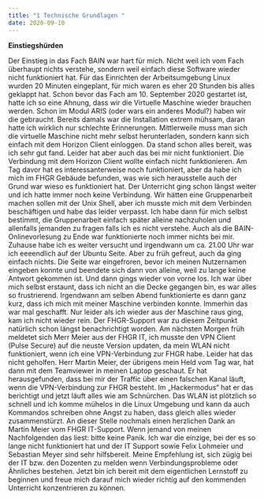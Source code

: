 ```yaml
---
title: "1 Technische Grundlagen "
date: 2020-09-10
---
```



**Einstiegshürden**

Der Einstieg in das Fach BAIN war hart für mich. Nicht weil ich vom Fach überhaupt nichts verstehe, sondern weil einfach diese Software wieder nicht funktioniert hat. Für das Einrichten der Arbeitsumgebung Linux wurden 20 Minuten eingeplant, für mich waren es eher 20 Stunden bis alles geklappt hat. Schon bevor das Fach am 10. September 2020 gestartet ist, hatte ich so eine Ahnung, dass wir die Virtuelle Maschine wieder brauchen werden. Schon im Modul ARIS (oder wars ein anderes Modul?) haben wir die gebraucht. Bereits damals war die Installation extrem mühsam, daran hatte ich wirklich nur schlechte Erinnerungen. Mittlerweile muss man sich die virtuelle Maschine nicht mehr selbst herunterladen, sondern kann sich einfach mit dem Horizon Client einloggen. Da stand schon alles bereit, was ich sehr gut fand. Leider hat aber auch das bei mir nicht funktioniert. Die Verbindung mit dem Horizon Client wollte einfach nicht funktionieren. Am Tag davor hat es interessanterweise noch funktioniert, aber da habe ich mich im FHGR Gebäude befunden, was wie sich herausstelle auch der Grund war wieso es funktioniert hat. 
Der Unterricht ging schon längst weiter und ich hatte immer noch keine Verbindung. Wir hätten eine Gruppenarbeit machen sollen mit der Unix Shell, aber ich musste mich mit dem Verbinden beschäftigen und habe das leider verpasst. Ich habe dann für mich selbst bestimmt, die Gruppenarbeit einfach später alleine nachzuholen und allenfalls jemanden zu fragen falls ich es nicht verstehe. Auch als die BAIN-Onlinevorlesung zu Ende war funktionierte noch immer nichts bei mir. Zuhause habe ich es weiter versucht und irgendwann um ca. 21.00 Uhr war ich eeeendlich auf der Ubuntu Seite. Aber zu früh gefreut, auch da ging einfach nichts. Die Seite war eingefroren, bevor ich meinen Nutzernamen eingeben konnte und beendete sich dann von alleine, weil zu lange keine Antwort gekommen ist. Und dann gings wieder von vorne los. Ich war über mich selbst erstaunt, dass ich nicht an die Decke gegangen bin, es war alles so frustrierend. Irgendwann am selben Abend funktionierte es dann ganz kurz, dass ich mich mit meiner Maschine verbinden konnte. Immerhin das war mal geschafft. Nur leider als ich wieder aus der Maschine raus ging, kam ich nicht wieder rein. Der FHGR-Support war zu diesem Zeitpunkt natürlich schon längst benachrichtigt worden. Am nächsten Morgen früh meldetet sich Merr Meier aus der FHGR IT, ich musste den VPN Client (Pulse Secure) auf die neuste Version updaten, da mein WLAN nicht funktioniert, wenn ich eine VPN-Verbindung zur FHGR habe. Leider hat das nicht geholfen. Herr Martin Meier, der übrigens mein Held vom Tag war, hat dann mit dem Teamviewer in meinen Laptop geschaut. Er hat herausgefunden, dass bei mir der Traffic über einen falschen Kanal läuft, wenn die VPN-Verbindung zur FHGR besteht. Im „Hackermodus“ hat er das berichtigt und jetzt läuft alles wie am Schnürchen. Das WLAN ist plötzlich so schnell und ich komme mühelos in die Linux Umgebung und kann da auch Kommandos schreiben ohne Angst zu haben, dass gleich alles wieder zusammenstürzt. An dieser Stelle nochmals einen herzlichen Dank an Martin Meier vom FHGR IT-Support. Wenn jemand von meinen Nachfolgenden das liest: bitte keine Panik. Ich war die einzige, bei der es so lange nicht funktioniert hat und der IT Support sowie Felix Lohmeier und Sebastian Meyer sind sehr hilfsbereit. Meine Empfehlung ist, sich zügig bei der IT bzw. den Dozenten zu melden wenn Verbindungsprobleme oder Ähnliches bestehen. 
Jetzt bin ich bereit mit dem eigentlichen Lernstoff zu beginnen und freue mich darauf mich wieder richtig auf den kommenden Unterricht konzentrieren zu können.

